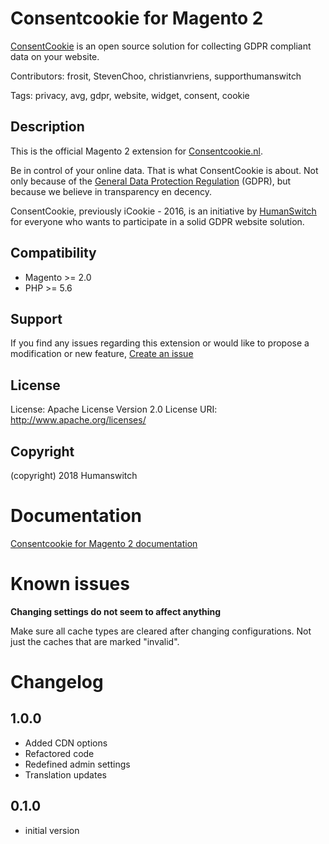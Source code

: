 Consentcookie for Magento 2
===========================

[ConsentCookie](https://www.consentcookie.nl) is an open source solution for collecting GDPR compliant data on your website.

Contributors: frosit, StevenChoo, christianvriens, supporthumanswitch

Tags: privacy, avg, gdpr, website, widget, consent, cookie

Description
-----------

This is the official Magento 2 extension for [Consentcookie.nl](https://www.consentcookie.nl/).

Be in control of your online data. That is what ConsentCookie is about.
Not only because of the [General Data Protection Regulation](https://www.eugdpr.org/) (GDPR), but because we believe in transparency en decency.

ConsentCookie, previously iCookie - 2016, is an initiative by [HumanSwitch](https://www.humanswitch.io) for everyone who wants to participate in a solid GDPR website solution.

Compatibility
-------------

* Magento >= 2.0
* PHP >= 5.6

Support
-------

If you find any issues regarding this extension or would like to propose a modification or new feature, [Create an issue](https://github.com/humanswitch/magento2-consentcookie/issues)

License
-------

License: Apache License Version 2.0
License URI: http://www.apache.org/licenses/

Copyright
---------

(copyright) 2018 Humanswitch

# Documentation

[Consentcookie for Magento 2 documentation](https://www.consentcookie.nl/documentation/start-direct/magento-2-plugin/)

# Known issues

__Changing settings do not seem to affect anything__

Make sure all cache types are cleared after changing configurations. Not just the caches that are marked "invalid".

# Changelog

## 1.0.0

* Added CDN options
* Refactored code
* Redefined admin settings
* Translation updates

## 0.1.0

* initial version